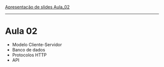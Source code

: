 
[Apresentação de slides Aula_02](https://docs.google.com/presentation/d/11WVl_ihpBSKrhsnL0eTXVMScqEwNga0g61zPOSEfnRw/edit#slide=id.g477291968f_0_12)

***

# Aula 02
* Modelo Cliente-Servidor
* Banco de dados
* Protocolos HTTP
* API




